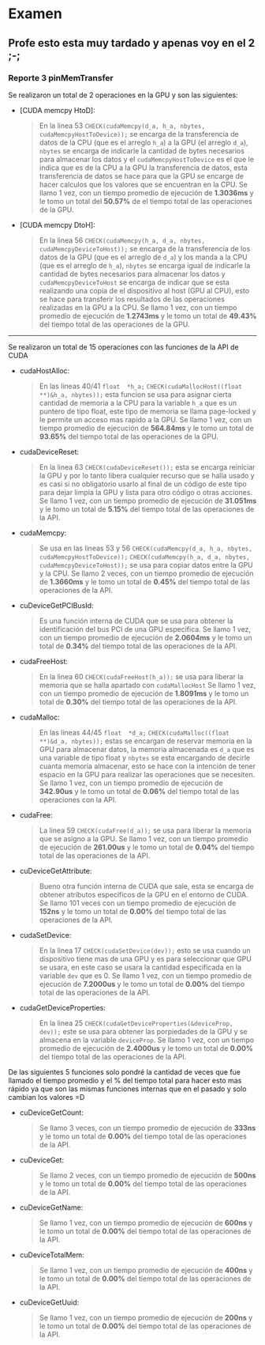 ﻿# Examen

Profe esto esta muy tardado y apenas voy en el 2 ;-;
---
### Reporte 3  pinMemTransfer

Se realizaron un total de 2 operaciones en la GPU y son las siguientes:
- [CUDA memcpy HtoD]:
	> En la linea 53 ``CHECK(cudaMemcpy(d_a, h_a, nbytes, cudaMemcpyHostToDevice));`` se encarga de la transferencia de datos de la CPU (que es el arreglo `h_a`) a la GPU (el arreglo `d_a`), `nbytes` se encarga de indicarle la cantidad de bytes necesarios para almacenar los datos y el `cudaMemcpyHostToDevice` es el que le indica que es de la CPU a la GPU la transferencia de datos, esta transferencia de datos se hace para que la GPU se encarge de hacer calculos que los valores que se encuentran en la CPU. Se llamo 1 vez, con un tiempo promedio de ejecución de **1.3036ms** y le tomo un total del **50.57%** de el tiempo total de las operaciones de la GPU.
	
- [CUDA memcpy DtoH]: 
	> En la linea 56 ``CHECK(cudaMemcpy(h_a, d_a, nbytes, cudaMemcpyDeviceToHost));`` se encarga de la transferencia de los datos de  la GPU (que es el arreglo de `d_a`) y los manda a la CPU (que es el arreglo de `h_a`), `nbytes` se encarga igual de indicarle la cantidad de bytes necesarios para almacenar los datos y `cudaMemcpyDeviceToHost` se encarga de indicar que se esta realizando una copia de el dispositivo al host (GPU al CPU), esto se hace para transferir los resultados de las operaciones realizadas en la GPU a la CPU. Se llamo 1 vez, con un tiempo promedio de ejecución de **1.2743ms** y le tomo un total de **49.43%** del tiempo total de las operaciones de la GPU.
---
Se realizaron un total de 15 operaciones con las funciones de la API de CUDA

- cudaHostAlloc:
	> En las lineas 40/41 ``float  *h_a;`` ``CHECK(cudaMallocHost((float **)&h_a, nbytes));`` esta funcion se usa para asignar cierta cantidad de memoria a la CPU para la variable `h_a` que es un puntero de tipo float, este tipo de memoria se llama page-locked y le permite un acceso mas rapido a la GPU. Se llamo 1 vez, con un tiempo promedio de ejecución de **564.84ms** y le tomo un total de **93.65%** del tiempo total de las operaciones de la GPU.
	
- cudaDeviceReset:
	> En la linea 63 ``CHECK(cudaDeviceReset());`` esta se encarga reiniciar la GPU y por lo tanto libera cualquier recurso que se halla usado y es casi si no obligatorio usarlo al final de un código de este tipo para dejar limpia la GPU y lista para otro código o otras acciones. Se llamo 1 vez, con un tiempo promedio de ejecución de **31.051ms** y le tomo un total de **5.15%** del tiempo total de las operaciones de la API.

- cudaMemcpy:
	> Se usa en las lineas 53 y 56 
	``CHECK(cudaMemcpy(d_a, h_a, nbytes, cudaMemcpyHostToDevice));`` 
	``CHECK(cudaMemcpy(h_a, d_a, nbytes, cudaMemcpyDeviceToHost));``
	se usa para copiar datos entre la GPU y la CPU. Se llamo 2 veces, con un tiempo promedio de ejecución de **1.3660ms** y le tomo un total de **0.45%** del tiempo total de las operaciones de la API.

- cuDeviceGetPCIBusId: 
	> Es una función interna de CUDA que se usa para obtener la identificación del bus PCI de una GPU especifica. Se llamo 1 vez, con un tiempo promedio de ejecución de **2.0604ms** y le tomo un total de **0.34%** del tiempo total de las operaciones de la API.

- cudaFreeHost:
	> En la linea 60 ``CHECK(cudaFreeHost(h_a));`` se usa para liberar la memoria que se halla apartado con ``cudaMallocHost`` Se llamo 1 vez, con un tiempo promedio de ejecución de **1.8091ms** y le tomo un total de **0.30%** del tiempo total de las operaciones de la API.

- cudaMalloc: 
	> En las lineas 44/45 ``float  *d_a;`` ``CHECK(cudaMalloc((float  **)&d_a, nbytes));`` estas se encargan de reservar memoria en la GPU para almacenar datos, la memoria almacenada es `d_a` que es una variable de tipo float y `nbytes` se esta encargando de decirle cuanta memoria almacenar, esto se hace con la intención de tener espacio en la GPU para realizar las operaciones que se necesiten. Se llamo 1 vez, con un tiempo promedio de ejecución de **342.90us** y le tomo un total de **0.06%** del tiempo total de las operaciones con la API.

- cudaFree: 
	> La linea 59 ``CHECK(cudaFree(d_a));`` se usa para liberar la memoria que se asigno a la GPU. Se llamo 1 vez, con un tiempo promedio de ejecución de **261.00us** y le tomo un total de **0.04%** del tiempo total de las operaciones de la API.

- cuDeviceGetAttribute:
	> Bueno otra función interna de CUDA que sale, esta se encarga de obtener atributos específicos de la GPU en el entorno de CUDA. Se llamo 101 veces con un tiempo promedio de ejecución de **152ns** y le tomo un total de **0.00%** del tiempo total de las operaciones de la API.

- cudaSetDevice:
	> En la linea 17 ``CHECK(cudaSetDevice(dev));`` esto se usa cuando un dispositivo tiene mas de una GPU y es para seleccionar que GPU se usara, en este caso se usara la cantidad especificada en la variable `dev` que es 0. Se llamo 1 vez, con un tiempo promedio de ejecución de **7.2000us** y le tomo un total de **0.00%** del tiempo total de las operaciones de la API.

- cudaGetDeviceProperties: 
	> En la linea 25 ``CHECK(cudaGetDeviceProperties(&deviceProp, dev));`` este se usa para obtener las porpiedades de la GPU y se almacena en la variable `deviceProp`. Se llamo 1 vez, con un tiempo promedio de ejecución de **2.4000us** y le tomo un total de **0.00%** del tiempo total de las operaciones de la API.

De las siguientes 5 funciones solo pondré la cantidad de veces que fue llamado el tiempo promedio y el % del tiempo total para hacer esto mas rápido ya que son las mismas funciones internas que en el pasado y solo cambian los valores =D

- cuDeviceGetCount:
	> Se llamo 3 veces, con un tiempo promedio de ejecución de **333ns** y le tomo un total de **0.00%** del tiempo total de las operaciones de la API.

- cuDeviceGet: 
	> Se llamo 2 veces, con un tiempo promedio de ejecución de **500ns** y le tomo un total de **0.00%** del tiempo total de las operaciones de la API.

- cuDeviceGetName:
	> Se llamo 1 vez, con un tiempo promedio de ejecución de **600ns** y le tomo un total de **0.00%** del tiempo total de las operaciones de la API.

- cuDeviceTotalMem: 
	> Se llamo 1 vez, con un tiempo promedio de ejecución de **400ns** y le tomo un total de **0.00%** del tiempo total de las operaciones de la API.

- cuDeviceGetUuid: 
	> Se llamo 1 vez, con un tiempo promedio de ejecución de **200ns** y le tomo un total de **0.00%** del tiempo total de las operaciones de la API.

